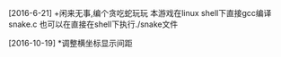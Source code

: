 [2016-6-21]
+闲来无事,编个贪吃蛇玩玩
本游戏在linux shell下直接gcc编译snake.c
也可以在直接在shell下执行./snake文件

[2016-10-19]
*调整横坐标显示间距
